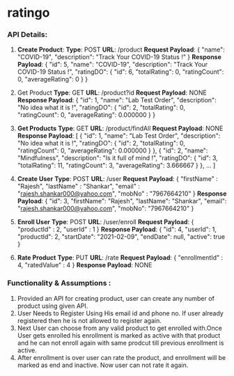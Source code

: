 # ratingo

### **API Details:**

1.	**Create Product**:
      **Type**:				POST
      **URL**:				/product
      **Request Payload**:	{
      "name": "COVID-19",
      "description": "Track Your COVID-19 Status !"
      }
      **Response Payload**:	{
      "id": 5,
      "name": "COVID-19",
      "description": "Track Your COVID-19 Status !",
      "ratingDO": {
      "id": 6,
      "totalRating": 0,
      "ratingCount": 0,
      "averageRating": 0
      }
      }

2. Get Product
   **Type**:				GET
   **URL**:				/product?id
   **Request Payload**:	NONE
   **Response Payload**:	{
   "id": 1,
   "name": "Lab Test Order",
   "description": "No idea what it is !",
   "ratingDO": {
   "id": 2,
   "totalRating": 0,
   "ratingCount": 0,
   "averageRating": 0.000000
   }
   }

3. **Get Products**
   **Type**:				GET
   **URL**:				/product/findAll
   **Request Payload**:	NONE
   **Response Payload**:	[
   {
   "id": 1,
   "name": "Lab Test Order",
   "description": "No idea what it is !",
   "ratingDO": {
   "id": 2,
   "totalRating": 0,
   "ratingCount": 0,
   "averageRating": 0.000000
   }
   },
   {
   "id": 2,
   "name": "Mindfulness",
   "description": "Is it full of mind !",
   "ratingDO": {
   "id": 3,
   "totalRating": 11,
   "ratingCount": 3,
   "averageRating": 3.666667
   }
   },
   ...
   ]

4. **Create User**
   **Type**:				POST
   **URL**:				/user
   **Request Payload**:	{
   "firstName" : "Rajesh",
   "lastName" : "Shankar",
   "email" : "rajesh.shankar000@yahoo.com",
   "mobNo" : "7967664210"
   }
   **Response Payload**:	{
   "id": 3,
   "firstName": "Rajesh",
   "lastName": "Shankar",
   "email": "rajesh.shankar000@yahoo.com",
   "mobNo": "7967664210"
   }


5. **Enroll User**
   **Type**:				POST
   **URL**:				/user/enroll
   **Request Payload**:	{
   "productId" : 2,
   "userId" : 1
   }
   **Response Payload**:	{
   "id": 4,
   "userId": 1,
   "productId": 2,
   "startDate": "2021-02-09",
   "endDate": null,
   "active": true
   }


6. **Rate Product**
   **Type**:				PUT
   **URL**:				/rate
   **Request Payload**:	{
   "enrollmentId" : 4,
   "ratedValue" : 4
   }
   **Response Payload**:	NONE


### **Functionality & Assumptions** :

1. Provided an API for creating product, user can create any number of product using given API.
2. User Needs to Register Using His email id and phone no. If user already registered then he is not allowed to register again.
3. Next User can choose from any valid product to get enrolled with.Once User gets enrolled his enrollment is marked as active with that product and he can not enroll again with same prodcut till previous enrollment is active.
4. After enrollment is over user can rate the product, and enrollment will be marked as end and inactive. Now user can not rate it again.

